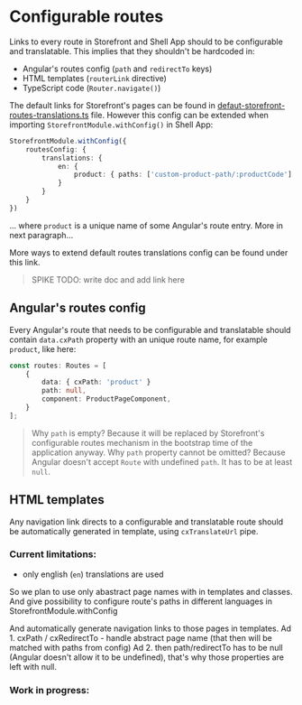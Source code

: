 # Configurable routes

Links to every route in Storefront and Shell App should to be configurable and translatable. This implies that they shouldn't be hardcoded in:
- Angular's routes config (`path` and `redirectTo` keys)
- HTML templates (`routerLink` directive)
- TypeScript code (`Router.navigate()`)

The default links for Storefront's pages can be found in [defaut-storefront-routes-translations.ts](./config/default-storefront-routes-translations.ts) file.
However this config can be extended when importing `StorefrontModule.withConfig()` in Shell App:
```typescript
StorefrontModule.withConfig({
    routesConfig: {
        translations: {
            en: {
                product: { paths: ['custom-product-path/:productCode'] }
            }
        }
    }
})

```

... where `product` is a unique name of some Angular's route entry. More in next paragraph...

More ways to extend default routes translations config can be found under this link.
> SPIKE TODO: write doc and add link here

## Angular's routes config
Every Angular's route that needs to be configurable and translatable should contain `data.cxPath` property with an unique route name, for example `product`, like here:
```typescript
const routes: Routes = [
    {
        data: { cxPath: 'product' }
        path: null,
        component: ProductPageComponent,
    }
];
```

> Why `path` is empty?
Because it will be replaced by Storefront's configurable routes mechanism in the bootstrap time of the application anyway.
> Why `path` property cannot be omitted?
Because Angular doesn't accept `Route` with undefined `path`. It has to be at least `null`.

## HTML templates
Any navigation link directs to a configurable and translatable route should be automatically generated in template, using `cxTranslateUrl` pipe.

> 
### Current limitations:
- only english (`en`) translations are used


So we plan to use only abastract page names with in templates and classes. And give possibility to configure route's paths in different languages in StorefrontModule.withConfig

And automatically generate navigation links to those pages in templates.
Ad 1. cxPath / cxRedirectTo - handle abstract page name (that then will be matched with paths from config)
Ad 2. then path/redirectTo has to be null (Angular doesn't allow it to be undefined), that's why those properties are left with null.

### Work in progress:
